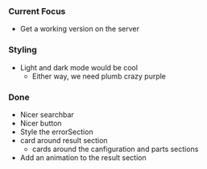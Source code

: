 ### Current Focus
* Get a working version on the server

### Styling
* Light and dark mode would be cool
    * Either way, we need plumb crazy purple

### Done
* Nicer searchbar
* Nicer button
* Style the errorSection
* card around result section
    * cards around the canfiguration and parts sections
* Add an animation to the result section
